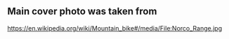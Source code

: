 ## Main cover photo was taken from 
https://en.wikipedia.org/wiki/Mountain_bike#/media/File:Norco_Range.jpg